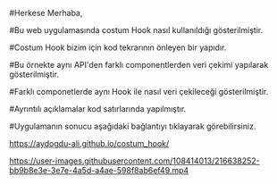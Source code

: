
#Herkese Merhaba,

#Bu web uygulamasında costum Hook nasıl kullanıldığı gösterilmiştir.

#Costum Hook bizim için kod tekrarının önleyen bir yapıdır. 

#Bu örnekte aynı API'den farklı componentlerden veri çekimi yapılarak gösterilmiştir.

#Farklı componetlerde aynı Hook ile nasıl veri çekileceği gösterilmiştir.

#Ayrıntılı açıklamalar kod satırlarında yapılmıştır.

#Uygulamanın sonucu aşağıdaki bağlantıyı tıklayarak görebilirsiniz.


https://aydogdu-ali.github.io/costum_hook/


https://user-images.githubusercontent.com/108414013/216638252-bb9b8e3e-3e7e-4a5d-a4ae-598f8ab6ef49.mp4

